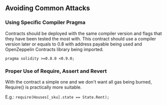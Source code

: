 ## Avoiding Common Attacks

### Using Specific Compiler Pragma
Contracts should be deployed with the same compiler version and flags that they have been tested the most with. This contract should use a compiler version later or equals to 0.8 with address payable being used and OpenZeppelin Contracts library being imported.

`pragma solidity >=0.8.0 <0.9.0;`

### Proper Use of Require, Assert and Revert 
With the contract a simple one and we don't want all gas being burned, Require() is practically more suitable.

E.g.: `require(Houses[_sku].state == State.Rent);`
